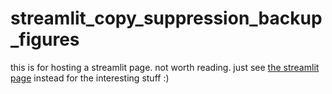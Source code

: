 # streamlit_copy_suppression_backup_figures

this is for hosting a streamlit page. not worth reading. just see [the streamlit page](https://query-intervention-copy-suppression-figures.streamlit.app/) instead for the interesting stuff :)

